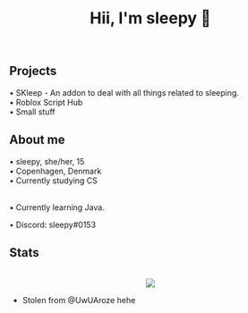 <div align="center">
  <h1>Hii, I'm sleepy 👋</h1> <br/>
</div>

<h2>Projects</h2>
• SKleep - An addon to deal with all things related to sleeping.<br />
• Roblox Script Hub<br />
• Small stuff<br />

<h2>About me</h2>
• sleepy, she/her, 15<br/>
• Copenhagen, Denmark<br/>
• Currently studying CS<br/><br/>

• Currently learning Java.<br/>

• Discord: sleepy#0153<br/>

<h2>Stats</h2>
<p align = center>
  <br />
  <img src = "https://github-readme-streak-stats.herokuapp.com/?user=sleepyylol&theme=dracula">
</p>

- Stolen from @UwUAroze hehe
 
